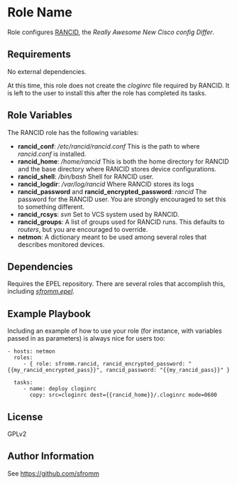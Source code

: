 Role Name
=========

Role configures [RANCID](http://www.shrubbery.net/rancid/), the *Really
Awesome New Cisco config Differ*.

Requirements
------------

No external dependencies.

At this time, this role does not create the *cloginrc* file required by
RANCID.  It is left to the user to install this after the role has
completed its tasks.

Role Variables
--------------

The RANCID role has the following variables:

- **rancid_conf**: */etc/rancid/rancid.conf*  This is the path to where
  *rancid.conf* is installed.
- **rancid_home**: */home/rancid*  This is both the home directory for
  RANCID and the base directory where RANCID stores device
  configurations.
- **rancid_shell**: */bin/bash*  Shell for RANCID user.
- **rancid_logdir**: */var/log/rancid* Where RANCID stores its logs
- **rancid_password** and **rancid_encrypted_password**:  *rancid*  The
  password for the RANCID user.  You are strongly encouraged to set this
  to something different.
- **rancid_rcsys**: *svn*  Set to VCS system used by RANCID.
- **rancid_groups**: A list of groups used for RANCID runs.  This
  defaults to *routers*, but you are encouraged to override.
- **netmon**: A dictionary meant to be used among several roles that
  describes monitored devices.

Dependencies
------------

Requires the EPEL repository.  There are several roles that accomplish
this, including *[sfromm.epel](https://github.com/sfromm/ansible-epel)*.

Example Playbook
----------------

Including an example of how to use your role (for instance, with variables passed in as parameters) is always nice for users too:

    - hosts: netmon
      roles:
         - { role: sfromm.rancid, rancid_encrypted_password: "{{my_rancid_encrypted_pass}}", rancid_password: "{{my_rancid_pass}}" }

      tasks:
         - name: deploy cloginrc
           copy: src=cloginrc dest={{rancid_home}}/.cloginrc mode=0600


License
-------

GPLv2

Author Information
------------------

See https://github.com/sfromm
